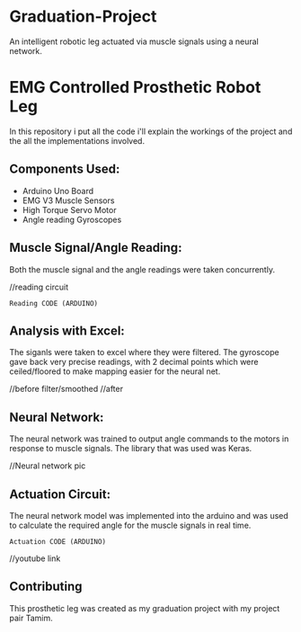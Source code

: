 # Graduation-Project
An intelligent robotic leg actuated via muscle signals using a neural network.

# EMG Controlled Prosthetic Robot Leg

In this repository i put all the code i'll explain the workings of the project and the all the implementations involved.

## Components Used:
- Arduino Uno Board
- EMG V3 Muscle Sensors
- High Torque Servo Motor
- Angle reading Gyroscopes

## Muscle Signal/Angle  Reading:

Both the muscle signal and the angle readings were taken concurrently.

//reading circuit


```arduino
Reading CODE (ARDUINO)
```
## Analysis with Excel:
The siganls were taken to excel where they were filtered.
The gyroscope gave back very precise readings, with 2 decimal points which were ceiled/floored to make mapping easier for the neural net.

//before filter/smoothed
//after

## Neural Network:
The neural network was trained to output angle commands to the motors in response to muscle signals.
The library that was used was Keras.

//Neural network pic

## Actuation Circuit:
The neural network model was implemented into the arduino and was used to calculate the required angle for the muscle signals in real time.

```arduino
Actuation CODE (ARDUINO)
```
//youtube link

## Contributing
This prosthetic leg was created as my graduation project with my project pair Tamim.
